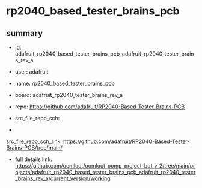 # rp2040_based_tester_brains_pcb
 
## summary 
* id: adafruit_rp2040_based_tester_brains_pcb_adafruit_rp2040_tester_brains_rev_a
* user: adafruit
* name: rp2040_based_tester_brains_pcb
* board: adafruit_rp2040_tester_brains_rev_a
* repo: https://github.com/adafruit/RP2040-Based-Tester-Brains-PCB



* src_file_repo_sch: 
*
 src_file_repo_sch_link: https://github.com/adafruit/RP2040-Based-Tester-Brains-PCB/tree/main/
* full details link: https://github.com/oomlout/oomlout_oomp_project_bot_v_2/tree/main/projects/adafruit_rp2040_based_tester_brains_pcb_adafruit_rp2040_tester_brains_rev_a/current_version/working  






